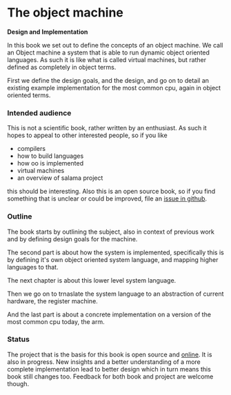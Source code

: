 # The object machine

**Design and Implementation**

In this book we set out to define the concepts of an object machine.
We call an Object machine a system that is able to run dynamic object oriented languages. As such it is like what is called virtual machines, but rather defined as completely in object terms.

First we define the design goals, and the design, and go on to detail an existing example
implementation for the most common cpu, again in object oriented terms.

### Intended audience

This is not a scientific book, rather written by an enthusiast. As such it hopes to appeal to
other interested people, so if you like

- compilers
- how to build languages
- how oo is implemented
- virtual machines
- an overview of salama project

this should be interesting. Also this is an open source book, so if you find something that is
unclear or could be improved, file an
[issue in github](https://github.com/dancinglightning/object-machine/issues).

### Outline

The book starts by outlining the subject, also in context of previous work and by
defining design goals for the machine.

The second part is about how the system is implemented, specifically this is by defining it's own object oriented system language, and mapping higher languages to that.

The next chapter is about this lower level system language.

Then we go on to trnaslate the system language to an abstraction of current hardware, the register machine.

And the last part is about a concrete implementation on a version of the most common cpu today,
the arm.

### Status

The project that is the basis for this book is open source and [online](https://github.com/salama/salama). It is also in progress. New insights and a better
understanding of a more complete implementation lead to better design which in turn means
this book still changes too. Feedback for both book and project are welcome though.
